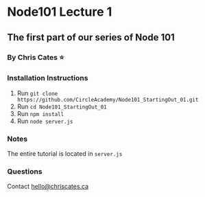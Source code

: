 # Node101 Lecture 1
## The first part of our series of Node 101
### By Chris Cates :star:

### Installation Instructions
1. Run `git clone https://github.com/CircleAcademy/Node101_StartingOut_01.git`
2. Run `cd Node101_StartingOut_01`
3. Run `npm install`
4. Run `node server.js`

### Notes
The entire tutorial is located in `server.js`

### Questions
Contact hello@chriscates.ca
